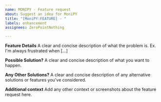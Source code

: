 ```yaml
---
name: MONIPY - Feature request
about: Suggest an idea for MoniPY
title: "[MoniPY:FEATURE] - "
labels: enhancement
assignees: ZeroPointNothing

---
```


**Feature Details**
A clear and concise description of what the problem is. Ex. I'm always frustrated when [...]

**Possible Solution?**
A clear and concise description of what you want to happen.

**Any Other Solutions?**
A clear and concise description of any alternative solutions or features you've considered.

**Additional context**
Add any other context or screenshots about the feature request here.
